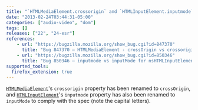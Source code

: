 ```yaml
---
title: "`HTMLMediaElement.crossorigin` and `HTMLInputElement.inputmode` have been renamed"
date: "2013-02-24T03:44:31-05:00"
categories: ["audio-video", "dom"]
tags: []
releases: ["22", "24-esr"]
references:
    - url: "https://bugzilla.mozilla.org/show_bug.cgi?id=847370"
      title: "Bug 847370 – HTMLMediaElement - crossOrigin vs crossorigin"
    - url: "https://bugzilla.mozilla.org/show_bug.cgi?id=850346"
      title: "Bug 850346 – inputmode vs inputMode for nsHTMLInputElement"
supported_tools:
  firefox_extension: true
---
```

[`HTMLMediaElement`](https://developer.mozilla.org/docs/Web/API/HTMLMediaElement)'s `crossorigin` property has been renamed to `crossOrigin`, and [`HTMLInputElement`](https://developer.mozilla.org/docs/Web/API/HTMLInputElement)'s `inputmode` property has also been renamed to `inputMode` to comply with the spec (note the capital letters).
